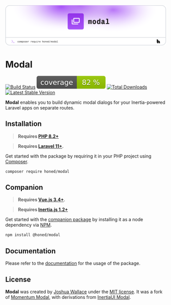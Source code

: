 <a href="https://honed.dev/modal">
    <picture>
        <source media="(prefers-color-scheme: dark)" srcset="art/header-dark.png">
        <img alt="" src="art/header-light.png">
    </picture>
</a>

# Modal

<p>
    <a href="https://github.com/honedlabs/modal/actions"><img src="https://github.com/honedlabs/modal/actions/workflows/tests.yml/badge.svg" alt="Build Status"></a>
    <a href="https://github.com/honedlabs/modal"><img src="https://raw.githubusercontent.com/honedlabs/modal/main/badge-coverage.svg" alt="Code Coverage"></a>
    <a href="https://packagist.org/packages/honed/modal"><img src="https://img.shields.io/packagist/dt/honed/modal" alt="Total Downloads"></a>
    <a href="https://packagist.org/packages/honed/modal"><img src="https://img.shields.io/packagist/v/honed/modal" alt="Latest Stable Version"></a>
</p>

**Modal** enables you to build dynamic modal dialogs for your Inertia-powered Laravel apps on separate routes.

## Installation

> **Requires [PHP 8.2+](https://php.net/releases/)**

> **Requires [Laravel 11+](https://laravel.com/docs/releases).**

Get started with the package by requiring it in your PHP project using [Composer](https://getcomposer.org/).

```bash
composer require honed/modal
```

## Companion

> **Requires [Vue.js 3.4+](https://vuejs.org/about/releases.html).**

> **Requires [Inertia.js 1.2+](https://inertiajs.com/client-side-setup)**

Get started with the [companion package](https://github.com/honedlabs/modal-vue) by installing it as a node dependency via [NPM](https://npmjs.com).

```bash
npm install @honed/modal
```

## Documentation

Please refer to the [documentation](https://honed.dev/modal) for the usage of the package.

## License

**Modal** was created by [Joshua Wallace](https://joshua-wallace.com) under the [MIT license](https://opensource.org/licenses/MIT). It was a fork of [Momentum Modal](https://github.com/lepikhinb/momentum-modal), with derivations from [InertiaUI Modal](https://github.com/inertiaui/modal).